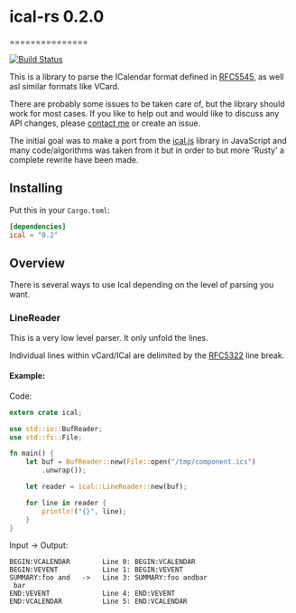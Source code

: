 
# ical-rs 0.2.0
===============

[![Build Status](https://travis-ci.org/Peltoche/rust-vcard-ical.svg?branch=master)](https://travis-ci.org/Peltoche/rust-vcard-ical)


This is a library to parse the ICalendar format defined in [RFC5545](http://tools.ietf.org/html/rfc5545), as well asl
similar formats like VCard.

There are probably some issues to be taken care of, but the library should work for most cases. If you like to help out and
would like to discuss any API changes, please [contact me](dev@halium.fr) or create an issue.

The initial goal was to make a port from the [ical.js](https://github.com/mozilla-comm/ical.js) library in JavaScript and
many code/algorithms was taken from it but in order to but more 'Rusty' a complete rewrite have been made.


## Installing

Put this in your `Cargo.toml`:

```toml
[dependencies]
ical = "0.2"
```


## Overview

There is several ways to use Ical depending on the level of parsing you want.


### LineReader

This is a very low level parser. It only unfold the lines.

Individual lines within vCard/ICal are delimited by the [RFC5322](http://tools.ietf.org/html/rfc5322) line break.

#### Example:

Code:
```rust
extern crate ical;

use std::io::BufReader;
use std::fs::File;

fn main() {
    let buf = BufReader::new(File::open("/tmp/component.ics")
        .unwrap());

    let reader = ical::LineReader::new(buf);

    for line in reader {
        println!("{}", line);
    }
}
```

Input -> Output:

```
BEGIN:VCALENDAR        Line 0: BEGIN:VCALENDAR
BEGIN:VEVENT           Line 1: BEGIN:VEVENT
SUMMARY:foo and   ->   Line 3: SUMMARY:foo andbar
 bar
END:VEVENT             Line 4: END:VEVENT
END:VCALENDAR          Line 5: END:VCALENDAR
```


